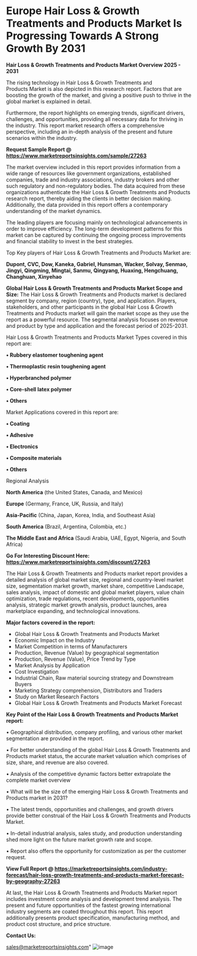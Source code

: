 # Europe Hair Loss & Growth Treatments and Products Market Is Progressing Towards A Strong Growth By 2031

<Strong> Hair Loss & Growth Treatments and Products Market Overview 2025 - 2031</strong>

The rising technology in Hair Loss & Growth Treatments and Products Market is also depicted in this research report. Factors that are boosting the growth of the market, and giving a positive push to thrive in the global market is explained in detail.

Furthermore, the report highlights on emerging trends, significant drivers, challenges, and opportunities, providing all necessary data for thriving in the industry. This report market research offers a comprehensive perspective, including an in-depth analysis of the present and future scenarios within the industry.

<strong>Request Sample Report @ <a href=https://www.marketreportsinsights.com/sample/27263>https://www.marketreportsinsights.com/sample/27263</a></strong>

The market overview included in this report provides information from a wide range of resources like government organizations, established companies, trade and industry associations, industry brokers and other such regulatory and non-regulatory bodies. The data acquired from these organizations authenticate the Hair Loss & Growth Treatments and Products research report, thereby aiding the clients in better decision making. Additionally, the data provided in this report offers a contemporary understanding of the market dynamics.

The leading players are focusing mainly on technological advancements in order to improve efficiency. The long-term development patterns for this market can be captured by continuing the ongoing process improvements and financial stability to invest in the best strategies.

Top Key players of Hair Loss & Growth Treatments and Products Market are:

<strong>Dupont, CVC, Dow, Kaneka, Gabriel, Hunsman, Wacker, Solvay, Senmao, Jingyi, Qingming, Mingtai, Sanmu, Qingyang, Huaxing, Hengchuang, Changhuan, Xinyehao</strong>

<strong><b>Global Hair Loss & Growth Treatments and Products Market Scope and Size:</b></strong>
The Hair Loss & Growth Treatments and Products market is declared segment by company, region (country), type, and application. Players, stakeholders, and other participants in the global Hair Loss & Growth Treatments and Products market will gain the market scope as they use the report as a powerful resource. The segmental analysis focuses on revenue and product by type and application and the forecast period of 2025-2031.

Hair Loss & Growth Treatments and Products Market Types covered in this report are:

<strong>• Rubbery elastomer toughening agent

• Thermoplastic resin toughening agent

• Hyperbranched polymer

• Core-shell latex polymer

• Others</strong>

Market Applications covered in this report are:

<strong>• Coating

• Adhesive

• Electronics

• Composite materials

• Others</strong> 

Regional Analysis

<strong>North America</strong> (the United States, Canada, and Mexico)

<strong>Europe</strong> (Germany, France, UK, Russia, and Italy)

<strong>Asia-Pacific</strong> (China, Japan, Korea, India, and Southeast Asia)

<strong>South America</strong> (Brazil, Argentina, Colombia, etc.)

<strong>The Middle East and Africa</strong> (Saudi Arabia, UAE, Egypt, Nigeria, and South Africa)

<strong>Go For Interesting Discount Here: <a href=https://www.marketreportsinsights.com/discount/27263>https://www.marketreportsinsights.com/discount/27263</a></strong>

The Hair Loss & Growth Treatments and Products market report provides a detailed analysis of global market size, regional and country-level market size, segmentation market growth, market share, competitive Landscape, sales analysis, impact of domestic and global market players, value chain optimization, trade regulations, recent developments, opportunities analysis, strategic market growth analysis, product launches, area marketplace expanding, and technological innovations.

<strong><b>Major factors covered in the report:</b></strong>
<ul>
  <li>Global Hair Loss & Growth Treatments and Products Market </li>
  <li>Economic Impact on the Industry</li>
  <li>Market Competition in terms of Manufacturers</li>
  <li>Production, Revenue (Value) by geographical segmentation</li>
  <li>Production, Revenue (Value), Price Trend by Type</li>
  <li>Market Analysis by Application</li>
  <li>Cost Investigation</li>
  <li>Industrial Chain, Raw material sourcing strategy and Downstream Buyers</li>
  <li>Marketing Strategy comprehension, Distributors and Traders</li>
  <li>Study on Market Research Factors</li>
  <li>Global Hair Loss & Growth Treatments and Products Market Forecast</li>
</ul>

<strong><b>Key Point of the Hair Loss & Growth Treatments and Products Market report:</b></strong>

• Geographical distribution, company profiling, and various other market segmentation are provided in the report.

• For better understanding of the global Hair Loss & Growth Treatments and Products market status, the accurate market valuation which comprises of size, share, and revenue are also covered.

• Analysis of the competitive dynamic factors better extrapolate the complete market overview

• What will be the size of the emerging Hair Loss & Growth Treatments and Products market in 2031?

• The latest trends, opportunities and challenges, and growth drivers provide better construal of the Hair Loss & Growth Treatments and Products Market.

• In-detail industrial analysis, sales study, and production understanding shed more light on the future market growth rate and scope.

• Report also offers the opportunity for customization as per the customer request.

<strong><b>View Full Report @ <a href=https://marketreportsinsights.com/industry-forecast/hair-loss-growth-treatments-and-products-market-forecast-by-geography-27263>https://marketreportsinsights.com/industry-forecast/hair-loss-growth-treatments-and-products-market-forecast-by-geography-27263</a></b></strong>


At last, the Hair Loss & Growth Treatments and Products Market report includes investment come analysis and development trend analysis. The present and future opportunities of the fastest growing international industry segments are coated throughout this report. This report additionally presents product specification, manufacturing method, and product cost structure, and price structure.

<strong>Contact Us:</strong>

sales@marketreportsinsights.com"
![image](https://github.com/user-attachments/assets/71b3f3cc-07df-42ff-b186-dbab6ec792f4)
